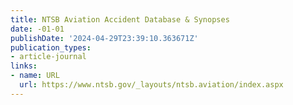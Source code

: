 ```yaml
---
title: NTSB Aviation Accident Database & Synopses
date: -01-01
publishDate: '2024-04-29T23:39:10.363671Z'
publication_types:
- article-journal
links:
- name: URL
  url: https://www.ntsb.gov/_layouts/ntsb.aviation/index.aspx
---
```

